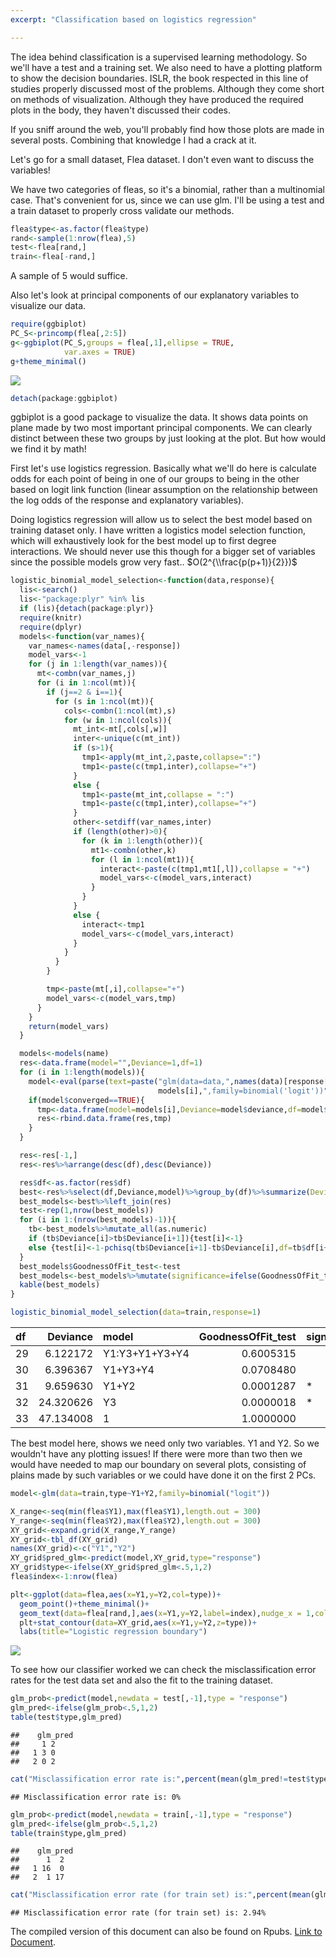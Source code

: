 ```yaml
---
excerpt: "Classification based on logistics regression"

---
```


The idea behind classification is a supervised learning methodology. So we'll have a test and a training set. We also need to have a plotting platform to show the decision boundaries. ISLR, the book respected in this line of studies properly discussed most of the problems. Although they come short on methods of visualization. Although they have produced the required plots in the body, they haven't discussed their codes.

If you sniff around the web, you'll probably find how those plots are made in several posts. Combining that knowledge I had a crack at it.

Let's go for a small dataset, Flea dataset. I don't even want to discuss the variables!

We have two categories of fleas, so it's a binomial, rather than a multinomial case. That's convenient for us, since we can use glm. I'll be using a test and a train dataset to properly cross validate our methods.

``` r
flea$type<-as.factor(flea$type)
rand<-sample(1:nrow(flea),5)
test<-flea[rand,]
train<-flea[-rand,]
```

A sample of 5 would suffice.

Also let's look at principal components of our explanatory variables to visualize our data.

``` r
require(ggbiplot)
PC_S<-princomp(flea[,2:5])
g<-ggbiplot(PC_S,groups = flea[,1],ellipse = TRUE,
            var.axes = TRUE)
g+theme_minimal()
```

![](/assets/images/2016-12-29-post/ggbiplot.png)

``` r
detach(package:ggbiplot)
```

ggbiplot is a good package to visualize the data. It shows data points on plane made by two most important principal components. We can clearly distinct between these two groups by just looking at the plot. But how would we find it by math!

First let's use logistics regression. Basically what we'll do here is calculate odds for each point of being in one of our groups to being in the other based on logit link function (linear assumption on the relationship between the log odds of the response and explanatory variables).

Doing logistics regression will allow us to select the best model based on training dataset only. I have written a logistics model selection function, which will exhaustively look for the best model up to first degree interactions. We should never use this though for a bigger set of variables since the possible models grow very fast.. $O(2^{\\frac{p(p+1)}{2}})$

``` r
logistic_binomial_model_selection<-function(data,response){
  lis<-search()
  lis<-"package:plyr" %in% lis
  if (lis){detach(package:plyr)}
  require(knitr)
  require(dplyr)
  models<-function(var_names){
    var_names<-names(data[,-response])
    model_vars<-1
    for (j in 1:length(var_names)){
      mt<-combn(var_names,j)
      for (i in 1:ncol(mt)){
        if (j==2 & i==1){
          for (s in 1:ncol(mt)){
            cols<-combn(1:ncol(mt),s)
            for (w in 1:ncol(cols)){
              mt_int<-mt[,cols[,w]]
              inter<-unique(c(mt_int))
              if (s>1){
                tmp1<-apply(mt_int,2,paste,collapse=":")
                tmp1<-paste(c(tmp1,inter),collapse="+")
              }
              else {
                tmp1<-paste(mt_int,collapse = ":")
                tmp1<-paste(c(tmp1,inter),collapse="+")
              }
              other<-setdiff(var_names,inter)
              if (length(other)>0){
                for (k in 1:length(other)){
                  mt1<-combn(other,k)
                  for (l in 1:ncol(mt1)){
                    interact<-paste(c(tmp1,mt1[,l]),collapse = "+")
                    model_vars<-c(model_vars,interact)
                  }
                }
              }
              else {
                interact<-tmp1
                model_vars<-c(model_vars,interact)
              }
            }
          }
        }

        tmp<-paste(mt[,i],collapse="+")
        model_vars<-c(model_vars,tmp)
      }
    }
    return(model_vars)
  }

  models<-models(name)
  res<-data.frame(model="",Deviance=1,df=1)
  for (i in 1:length(models)){
    model<-eval(parse(text=paste("glm(data=data,",names(data)[response[1]],"~",
                                 models[i],",family=binomial('logit'))")))
    if(model$converged==TRUE){
      tmp<-data.frame(model=models[i],Deviance=model$deviance,df=model$df.residual)
      res<-rbind.data.frame(res,tmp)
    }
  }

  res<-res[-1,]
  res<-res%>%arrange(desc(df),desc(Deviance))

  res$df<-as.factor(res$df)
  best<-res%>%select(df,Deviance,model)%>%group_by(df)%>%summarize(Deviance=min(Deviance))
  best_models<-best%>%left_join(res)
  test<-rep(1,nrow(best_models))
  for (i in 1:(nrow(best_models)-1)){
    tb<-best_models%>%mutate_all(as.numeric)
    if (tb$Deviance[i]>tb$Deviance[i+1]){test[i]<-1}
    else {test[i]<-1-pchisq(tb$Deviance[i+1]-tb$Deviance[i],df=tb$df[i+1]-tb$df[i])}
  }
  best_models$GoodnessOfFit_test<-test
  best_models<-best_models%>%mutate(significance=ifelse(GoodnessOfFit_test<.05,"*",""))
  kable(best_models)
}

logistic_binomial_model_selection(data=train,response=1)
```

| df  |   Deviance| model          |  GoodnessOfFit\_test| significance |
|:----|----------:|:---------------|--------------------:|:-------------|
| 29  |   6.122172| Y1:Y3+Y1+Y3+Y4 |            0.6005315|              |
| 30  |   6.396367| Y1+Y3+Y4       |            0.0708480|              |
| 31  |   9.659630| Y1+Y2          |            0.0001287|    \*        |
| 32  |  24.320626| Y3             |            0.0000018|    \*        |
| 33  |  47.134008| 1              |            1.0000000|              |

The best model here, shows we need only two variables. Y1 and Y2. So we wouldn't have any plotting issues! If there were more than two then we would have needed to map our boundary on several plots, consisting of plains made by such variables or we could have done it on the first 2 PCs.

``` r
model<-glm(data=train,type~Y1+Y2,family=binomial("logit"))

X_range<-seq(min(flea$Y1),max(flea$Y1),length.out = 300)
Y_range<-seq(min(flea$Y2),max(flea$Y2),length.out = 300)
XY_grid<-expand.grid(X_range,Y_range)
XY_grid<-tbl_df(XY_grid)
names(XY_grid)<-c("Y1","Y2")
XY_grid$pred_glm<-predict(model,XY_grid,type="response")
XY_grid$type<-ifelse(XY_grid$pred_glm<.5,1,2)
flea$index<-1:nrow(flea)

plt<-ggplot(data=flea,aes(x=Y1,y=Y2,col=type))+
  geom_point()+theme_minimal()+
  geom_text(data=flea[rand,],aes(x=Y1,y=Y2,label=index),nudge_x = 1,col="black",cex=2)
  plt+stat_contour(data=XY_grid,aes(x=Y1,y=Y2,z=type))+
  labs(title="Logistic regression boundary")
```
![](/assets/images/2016-12-29-post/log_boundry.png)


To see how our classifier worked we can check the misclassification error rates for the test data set and also the fit to the training dataset.

``` r
glm_prob<-predict(model,newdata = test[,-1],type = "response")
glm_pred<-ifelse(glm_prob<.5,1,2)
table(test$type,glm_pred)
```

    ##    glm_pred
    ##     1 2
    ##   1 3 0
    ##   2 0 2

``` r
cat("Misclassification error rate is:",percent(mean(glm_pred!=test$type)))
```

    ## Misclassification error rate is: 0%

``` r
glm_prob<-predict(model,newdata = train[,-1],type = "response")
glm_pred<-ifelse(glm_prob<.5,1,2)
table(train$type,glm_pred)
```

    ##    glm_pred
    ##      1  2
    ##   1 16  0
    ##   2  1 17

``` r
cat("Misclassification error rate (for train set) is:",percent(mean(glm_pred!=train$type)))
```

    ## Misclassification error rate (for train set) is: 2.94%


The compiled version of this document can also be found on Rpubs. [Link to Document](http://rpubs.com/taha/log_select).



